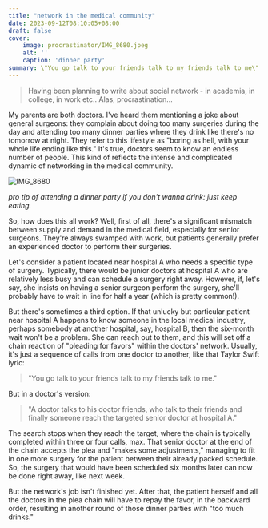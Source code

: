 ```yaml
---
title: "network in the medical community"
date: 2023-09-12T08:10:05+08:00
draft: false
cover:
    image: procrastinator/IMG_8680.jpeg
    alt: ''
    caption: 'dinner party'
summary: \"You go talk to your friends talk to my friends talk to me\" - but the doctor's version
---
```


> Having been planning to write about social network - in academia, in college, in work etc.. Alas, procrastination...

My parents are both doctors. I've heard them mentioning a joke about general surgeons: they complain about doing too many surgeries during the day and attending too many dinner parties where they drink like there's no tomorrow at night. They refer to this lifestyle as "boring as hell, with your whole life ending like this." It's true, doctors seem to know an endless number of people. This kind of reflects the intense and complicated dynamic of networking in the medical community.

![IMG_8680](/procrastinator/IMG_8680.jpeg)

*pro tip of attending a dinner party if you don't wanna drink: just keep eating.*

So, how does this all work? Well, first of all, there's a significant mismatch between supply and demand in the medical field, especially for senior surgeons. They're always swamped with work, but patients generally prefer an experienced doctor to perform their surgeries. 

Let's consider a patient located near hospital A who needs a specific type of surgery. Typically, there would be junior doctors at hospital A who are relatively less busy and can schedule a surgery right away. However, if, let's say, she insists on having a senior surgeon perform the surgery, she'll probably have to wait in line for half a year (which is pretty common!).

But there's sometimes a third option. If that unlucky but particular patient near hospital A happens to know someone in the local medical industry, perhaps somebody at another hospital, say, hospital B, then the six-month wait won't be a problem. She can reach out to them, and this will set off a chain reaction of "pleading for favors" within the doctors' network. Usually, it's just a sequence of calls from one doctor to another, like that Taylor Swift lyric:

> "You go talk to your friends talk to my friends talk to me."

But in a doctor's version:

> "A doctor talks to his doctor friends, who talk to their friends and finally someone reach the targeted senior doctor at hospital A."

The search stops when they reach the target, where the chain is typically completed within three or four calls, max. That senior doctor at the end of the chain accepts the plea and "makes some adjustments," managing to fit in one more surgery for the patient between their already packed schedule. So, the surgery that would have been scheduled six months later can now be done right away, like next week.

But the network's job isn't finished yet. After that, the patient herself and all the doctors in the plea chain will have to repay the favor, in the backward order, resulting in another round of those dinner parties with "too much drinks."
